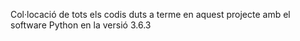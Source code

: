 Col·locació de tots els codis duts a terme en aquest projecte
amb el software Python en la versió 3.6.3

